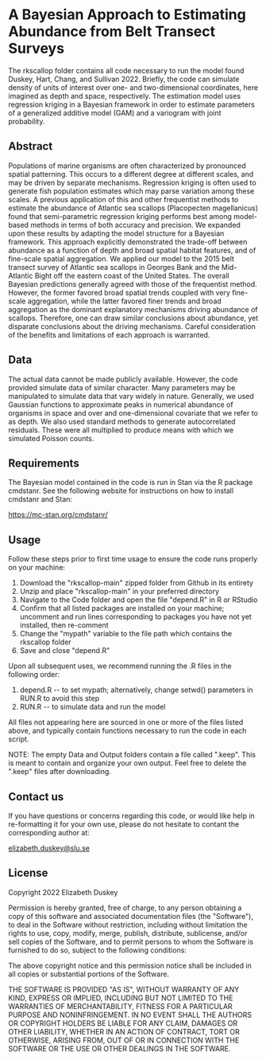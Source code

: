 # A Bayesian Approach to Estimating Abundance from Belt Transect Surveys

The rkscallop folder contains all code necessary to run the model found Duskey, Hart, Chang, and Sullivan 2022.  Briefly, the code can simulate density of units of interest over one- and two-dimensional coordinates, here imagined as depth and space, respectively.  The estimation model uses regression kriging in a Bayesian framework in order to estimate parameters of a generalized additive model (GAM) and a variogram with joint probability.

## Abstract

Populations of marine organisms are often characterized by pronounced spatial patterning.  This occurs to a different degree at different scales, and may be driven by separate mechanisms.  Regression kriging is often used to generate fish population estimates which may parse variation among these scales.  A previous application of this and other frequentist methods to estimate the abundance of Atlantic sea scallops (Placopecten magellanicus) found that semi-parametric regression kriging performs best among model-based methods in terms of both accuracy and precision.  We expanded upon these results by adapting the model structure for a Bayesian framework.  This approach explicitly demonstrated the trade-off between abundance as a function of depth and broad spatial habitat features, and of fine-scale spatial aggregation.  We applied our model to the 2015 belt transect survey of Atlantic sea scallops in Georges Bank and the Mid-Atlantic Bight off the eastern coast of the United States.  The overall Bayesian predictions generally agreed with those of the frequentist method.  However, the former favored broad spatial trends coupled with very fine-scale aggregation, while the latter favored finer trends and broad aggregation as the dominant explanatory mechanisms driving abundance of scallops.  Therefore, one can draw similar conclusions about abundance, yet disparate conclusions about the driving mechanisms.  Careful consideration of the benefits and limitations of each approach is warranted.

## Data

The actual data cannot be made publicly available.  However, the code provided simulate data of similar character.  Many parameters may be manipulated to simulate data that vary widely in nature.  Generally, we used Gaussian functions to approximate peaks in numerical abundance of organisms in space and over and one-dimensional covariate that we refer to as depth.  We also used standard methods to generate autocorrelated residuals.  These were all multiplied to produce means with which we simulated Poisson counts.

## Requirements

The Bayesian model contained in the code is run in Stan via the R package cmdstanr.  See the following website for instructions on how to install cmdstanr and Stan:

https://mc-stan.org/cmdstanr/

## Usage

Follow these steps prior to first time usage to ensure the code runs properly on your machine:

1. Download the "rkscallop-main" zipped folder from Github in its entirety
2. Unzip and place "rkscallop-main" in your preferred directory
3. Navigate to the Code folder and open the file "depend.R" in R or RStudio
4. Confirm that all listed packages are installed on your machine; uncomment and run lines corresponding to packages you have not yet installed, then re-comment
5. Change the "mypath" variable to the file path which contains the rkscallop folder
6. Save and close "depend.R"

Upon all subsequent uses, we recommend running the .R files in the following order:

1. depend.R -- to set mypath; alternatively, change setwd() parameters in RUN.R to avoid this step
2. RUN.R -- to simulate data and run the model

All files not appearing here are sourced in one or more of the files listed above, and typically contain functions necessary to run the code in each script.

NOTE: The empty Data and Output folders contain a file called ".keep".  This is meant to contain and organize your own output.  Feel free to delete the ".keep" files after downloading.

## Contact us

If you have questions or concerns regarding this code, or would like help in re-formatting it for your own use, please do not hesitate to contant the corresponding author at:

elizabeth.duskey@slu.se

## License

Copyright 2022 Elizabeth Duskey

Permission is hereby granted, free of charge, to any person obtaining a copy of this software and associated documentation files (the "Software"), to deal in the Software without restriction, including without limitation the rights to use, copy, modify, merge, publish, distribute, sublicense, and/or sell copies of the Software, and to permit persons to whom the Software is furnished to do so, subject to the following conditions:

The above copyright notice and this permission notice shall be included in all copies or substantial portions of the Software.

THE SOFTWARE IS PROVIDED "AS IS", WITHOUT WARRANTY OF ANY KIND, EXPRESS OR IMPLIED, INCLUDING BUT NOT LIMITED TO THE WARRANTIES OF MERCHANTABILITY, FITNESS FOR A PARTICULAR PURPOSE AND NONINFRINGEMENT. IN NO EVENT SHALL THE AUTHORS OR COPYRIGHT HOLDERS BE LIABLE FOR ANY CLAIM, DAMAGES OR OTHER LIABILITY, WHETHER IN AN ACTION OF CONTRACT, TORT OR OTHERWISE, ARISING FROM, OUT OF OR IN CONNECTION WITH THE SOFTWARE OR THE USE OR OTHER DEALINGS IN THE SOFTWARE.

